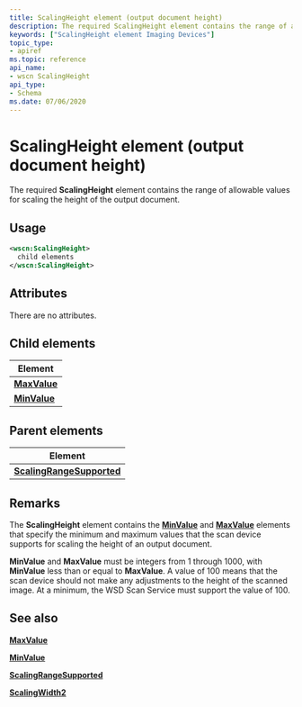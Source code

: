 ```yaml
---
title: ScalingHeight element (output document height)
description: The required ScalingHeight element contains the range of allowable values for scaling the height of the output document.
keywords: ["ScalingHeight element Imaging Devices"]
topic_type:
- apiref
ms.topic: reference
api_name:
- wscn ScalingHeight
api_type:
- Schema
ms.date: 07/06/2020
---
```


# ScalingHeight element (output document height)

The required **ScalingHeight** element contains the range of allowable values for scaling the height of the output document.

## Usage

```xml
<wscn:ScalingHeight>
  child elements
</wscn:ScalingHeight>
```

## Attributes

There are no attributes.

## Child elements

| Element |
|--|
| [**MaxValue**](maxvalue.md) |
| [**MinValue**](minvalue.md) |

## Parent elements

| Element |
|--|
| [**ScalingRangeSupported**](scalingrangesupported.md) |

## Remarks

The **ScalingHeight** element contains the [**MinValue**](minvalue.md) and [**MaxValue**](maxvalue.md) elements that specify the minimum and maximum values that the scan device supports for scaling the height of an output document.

**MinValue** and **MaxValue** must be integers from 1 through 1000, with **MinValue** less than or equal to **MaxValue**. A value of 100 means that the scan device should not make any adjustments to the height of the scanned image. At a minimum, the WSD Scan Service must support the value of 100.

## See also

[**MaxValue**](maxvalue.md)

[**MinValue**](minvalue.md)

[**ScalingRangeSupported**](scalingrangesupported.md)

[**ScalingWidth2**](scalingwidth.md)
